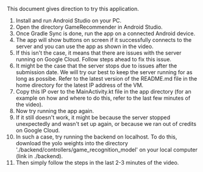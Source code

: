 This document gives direction to try this application.

1. Install and run Android Studio on your PC.
2. Open the directory GameRecommender in Android Studio.
4. Once Gradle Sync is done, run the app on a connected Android device.
5. The app will show buttons on screen if it successfully connects to the server and you can use the app as shown in the video.
6. If this isn't the case, it means that there are issues with the server running on Google Cloud. Follow steps ahead to fix this issue.
7. It might be the case that the server stops due to issues after the submission date. We will try our best to keep the server running for as long as possibe. Refer to the latest version of the README.md file in the home directory for the latest IP address of the VM.
8. Copy this IP over to the MainActivity.kt file in the app directory (for an example on how and where to do this, refer to the last few minutes of the video). 
9. Now try running the app again.
10. If it still doesn't work, it might be because the server stopped unexpectedly and wasn't set up again, or because we ran out of credits on Google Cloud.
11. In such a case, try running the backend on localhost. To do this, download the yolo weights into the directory './backend/controllers/game_recognition_model' on your local computer (link in ./backend).
12. Then simply follow the steps in the last 2-3 minutes of the video. 

 

